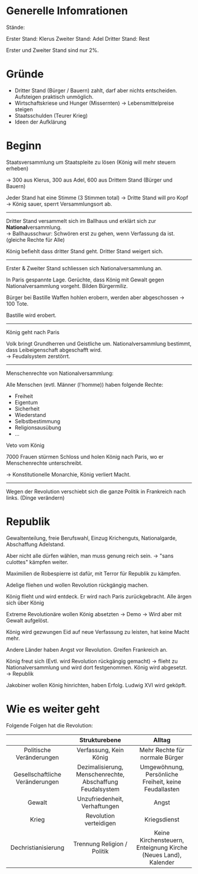 # Generelle Infomrationen

Stände:

Erster Stand: Klerus
Zweiter Stand: Adel
Dritter Stand: Rest

Erster und Zweiter Stand sind nur 2%.


# Gründe

* Dritter Stand (Bürger / Bauern) zahlt, darf aber nichts entscheiden. Aufsteigen praktisch unmöglich.
* Wirtschaftskriese und Hunger (Missernten) -> Lebensmittelpreise steigen
* Staatsschulden (Teurer Krieg)
* Ideen der Aufklärung


# Beginn

Staatsversammlung um Staatspleite zu lösen (König will mehr steuern erheben)

-> 300 aus Klerus, 300 aus Adel, 600 aus Drittem Stand (Bürger und Bauern)

Jeder Stand hat eine Stimme (3 Stimmen total) -> Dritte Stand will pro Kopf -> König sauer, sperrt Versammlungsort ab.


---


Dritter Stand versammelt sich im Ballhaus und erklärt sich zur **National**versammlung.  
-> Ballhausschwur: Schwören erst zu gehen, wenn Verfassung da ist. (gleiche Rechte für Alle)

König befiehlt dass dritter Stand geht. Dritter Stand weigert sich.


---


Erster & Zweiter Stand schliessen sich Nationalversammlung an.

In Paris gespannte Lage. Gerüchte, dass König mit Gewalt gegen Nationalversammlung vorgeht. Bilden Bürgermiliz.

Bürger bei Bastille Waffen hohlen erobern, werden aber abgeschossen -> 100 Tote.

Bastille wird erobert.


---


König geht nach Paris

Volk bringt Grundherren und Geistliche um. Nationalversammlung bestimmt, dass Leibeigenschaft abgeschafft wird.  
-> Feudalsystem zerstörrt.


---


Menschenrechte von Nationalversammlung:

Alle Menschen (evtl. Männer (l'homme)) haben folgende Rechte:

* Freiheit
* Eigentum
* Sicherheit
* Wiederstand
* Selbstbestimmung
* Religionsausübung
* ...

Veto vom König

7000 Frauen stürmen Schloss und holen König nach Paris, wo er Menschenrechte unterschreibt.

-> Konstitutionelle Monarchie, König verliert Macht.


---

Wegen der Revolution verschiebt sich die ganze Politik in Frankreich nach links. (Dinge verändern)


# Republik

Gewaltenteilung, freie Berufswahl, Einzug Krichenguts, Nationalgarde, Abschaffung Adelstand.

Aber nicht alle dürfen wählen, man muss genung reich sein. -> "sans culottes" kämpfen weiter.

Maximilien de Robespierre ist dafür, mit Terror für Republik zu kämpfen.

Adelige fliehen und wollen Revolution rückgängig machen.

König flieht und wird entdeck. Er wird nach Paris zurückgebracht. Alle ärgen sich über König

Extreme Revolutionäre wollen König absetzten -> Demo -> Wird aber mit Gewalt aufgelöst.

König wird gezwungen Eid auf neue Verfassung zu leisten, hat keine Macht mehr.

Andere Länder haben Angst vor Revolution. Greifen Frankreich an.

König freut sich (Evtl. wird Revolution rückgängig gemacht) -> flieht zu Nationalversammlung und wird dort festgenommen. König wird abgesetzt.  
-> Republik

Jakobiner wollen König hinrichten, haben Erfolg. Ludwig XVI wird geköpft.


# Wie es weiter geht

Folgende Folgen hat die Revolution:

|                                 |                       Strukturebene                       |                             Alltag                             |
|:-------------------------------:|:---------------------------------------------------------:|:--------------------------------------------------------------:|
|     Politische Veränderungen    |                   Verfassung, Kein König                  |                 Mehr Rechte für normale Bürger                 |
| Gesellschaftliche Veränderungen | Dezimalisierung, Menschenrechte, Abschaffung Feudalsystem |      Umgewöhnung, Persönliche Freiheit, keine Feudallasten     |
|              Gewalt             |               Unzufriedenheit, Verhaftungen               |                              Angst                             |
|              Krieg              |                   Revolution verteidigen                  |                          Kriegsdienst                          |
|       Dechristianisierung       |                Trennung Religion / Politik                | Keine Kirchensteuern, Enteignung Kirche (Neues Land), Kalender |